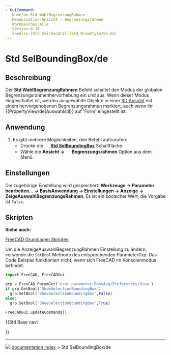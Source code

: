 ```yaml
---
- GuiCommand:
   Name/de:Std WahlBegrenzungRahmen
   MenuLocation:Ansicht - Begrenzungsrahmen
   Workbenches:Alle
   Version:0.19
   SeeAlso:[Std ZeichenStil](Std_DrawStyle/de.md)
---
```


# Std SelBoundingBox/de



## Beschreibung

Der **Std WahlBegrenzungRahmen** Befehl schaltet den Modus der globalen Begrenzungsrahmenhervorhebung ein und aus. Wenn dieser Modus eingeschaltet ist, werden ausgewählte Objekte in einer [3D Ansicht](3D_view/de.md) mit einem hervorgehobenen Begrenzungsrahmen markiert, auch wenn ihr {{PropertyView/de|Auswahlstil}} auf \'Form\' eingestellt ist.



## Anwendung

1.  Es gibt mehrere Möglichkeiten, den Befehl aufzurufen:
    -   Drücke die **<img src="images/Std_SelBoundingBox.svg" width=16px> [Std SelBoundingBox](Std_SelBoundingBox.md)** Schaltfläche.
    -   Wähle die **Ansicht → <img src="images/Std_SelBoundingBox.svg" width=16px> Begrenzungsrahmen** Option aus dem Menü.



## Einstellungen

Die zugehörige Einstellung wird gespeichert: **Werkzeuge → Parameter bearbeiten... → BasisAnwendung → Einstellungen → Anzeige → ZeigeAuswahlBegrenzungsRahmen**. Es ist ein boolscher Wert, die Vorgabe ist `False`.



## Skripten


**Siehe auch:**

[FreeCAD Grundlagen Skripten](FreeCAD_Scripting_Basics/de.md).

Um die AnzeigeAuswahlBegrenzungRahmen Einstellung zu ändern, verwende die `SetBool` Methode des entsprechenden ParameterGrp. Das Code Beispiel funktioniert nicht, wenn sich FreeCAD im Konsolenmodus befindet.


```python
import FreeCAD, FreeCADGui

grp = FreeCAD.ParamGet('User parameter:BaseApp/Preferences/View')
if grp.GetBool('ShowSelectionBoundingBox'):
  grp.SetBool('ShowSelectionBoundingBox',False)
else:
  grp.SetBool('ShowSelectionBoundingBox',True)

FreeCADGui.updateCommands()
```





{{Std Base navi

}}



---
![](images/Button_right.svg) [documentation index](../README.md) > Std SelBoundingBox/de
